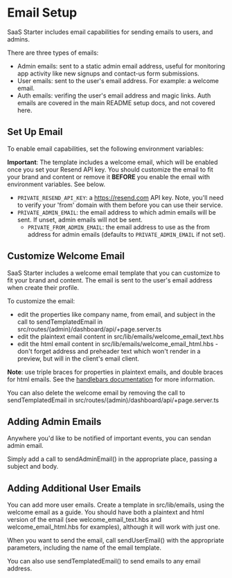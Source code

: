 # Email Setup

SaaS Starter includes email capabilities for sending emails to users, and admins.

There are three types of emails:

- Admin emails: sent to a static admin email address, useful for monitoring app activity like new signups and contact-us form submissions.
- User emails: sent to the user's email address. For example: a welcome email.
- Auth emails: verifing the user's email address and magic links. Auth emails are covered in the main README setup docs, and not covered here.

## Set Up Email

To enable email capabilities, set the following environment variables:

**Important**: The template includes a welcome email, which will be enabled once you set your Resend API key. You should customize the email to fit your brand and content or remove it **BEFORE** you enable the email with environment variables. See below.

- `PRIVATE_RESEND_API_KEY`: a https://resend.com API key. Note, you'll need to verify your 'from' domain with them before you can use their service.
- `PRIVATE_ADMIN_EMAIL`: the email address to which admin emails will be sent. If unset, admin emails will not be sent.
  - `PRIVATE_FROM_ADMIN_EMAIL`: the email address to use as the from address for admin emails (defaults to `PRIVATE_ADMIN_EMAIL` if not set).

## Customize Welcome Email

SaaS Starter includes a welcome email template that you can customize to fit your brand and content. The email is sent to the user's email address when create their profile.

To customize the email:

- edit the properties like company name, from email, and subject in the call to sendTemplatedEmail in src/routes/(admin)/dashboard/api/+page.server.ts
- edit the plaintext email content in src/lib/emails/welcome_email_text.hbs
- edit the html email content in src/lib/emails/welcome_email_html.hbs - don't forget address and preheader text which won't render in a preview, but will in the client's email client.

**Note**: use triple braces for properties in plaintext emails, and double braces for html emails. See the [handlebars documentation](https://handlebarsjs.com/guide/expressions.html#html-escaping) for more information.

You can also delete the welcome email by removing the call to sendTemplatedEmail in src/routes/(admin)/dashboard/api/+page.server.ts

## Adding Admin Emails

Anywhere you'd like to be notified of important events, you can sendan admin email.

Simply add a call to sendAdminEmail() in the appropriate place, passing a subject and body.

## Adding Additional User Emails

You can add more user emails. Create a template in src/lib/emails, using the welcome email as a guide. You should have both a plaintext and html version of the email (see welcome_email_text.hbs and welcome_email_html.hbs for examples), although it will work with just one.

When you want to send the email, call sendUserEmail() with the appropriate parameters, including the name of the email template.

You can also use sendTemplatedEmail() to send emails to any email address.
